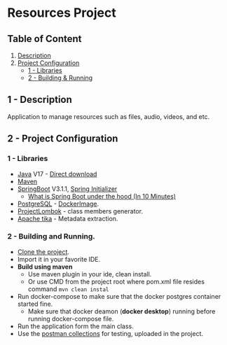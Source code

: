 # Resources Project
## Table of Content
1) [Description](#1---description)
2) [Project Configuration](#2---project-configuration)
    * [1 - Libraries](#1---libraries)
    * [2 - Building & Running](#2---building-and-running)

## 1 - Description 
Application to manage resources such as files, audio, videos, and etc.

## 2 - Project Configuration
### 1 - Libraries
* [Java](https://www.openlogic.com/openjdk-downloads) V17 - [Direct download](https://builds.openlogic.com/downloadJDK/openlogic-openjdk/17.0.6+10/openlogic-openjdk-17.0.6+10-windows-x64.zip)
* [Maven](https://maven.apache.org/) 
* [SpringBoot](https://spring.io/projects/spring-boot) V3.1.1, [Spring Initializer](https://start.spring.io/)
    * [What is Spring Boot under the hood (In 10 Minutes)](https://youtu.be/7zOvIgcq478) 
* [PostgreSQL](https://www.postgresql.org/) - [DockerImage](https://hub.docker.com/_/postgres).
* [ProjectLombok](https://projectlombok.org/) - class members generator.
* [Apache tika](https://tika.apache.org/) - Metadata extraction.

### 2 - Building and Running.
* [Clone the project](https://github.com/JAVA-MSDT/resources.git).
* Import it in your favorite IDE.
* **Build using maven**
  *  Use maven plugin in your ide, clean install.
  *  Or use CMD from the project root where pom.xml file resides command `mvn clean instal`
* Run docker-compose to make sure that the docker postgres container started fine.
  * Make sure that docker deamon (**docker desktop**) running before running docker-compose file.
* Run the application form the main class.
* Use the [postman collections](resource/PostmanCollections) for testing, uploaded in the project.
